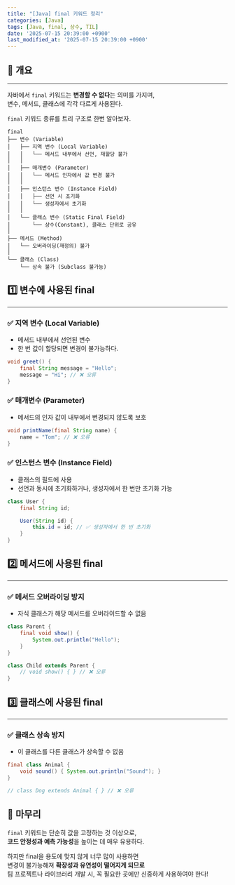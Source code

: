 ```yaml
---
title: "[Java] final 키워드 정리"
categories: [Java]
tags: [Java, final, 상수, TIL]
date: '2025-07-15 20:39:00 +0900'
last_modified_at: '2025-07-15 20:39:00 +0900'
---
```


## 📝 개요

---

자바에서 `final` 키워드는 **변경할 수 없다**는 의미를 가지며,   
변수, 메서드, 클래스에 각각 다르게 사용된다.

`final` 키워드 종류를 트리 구조로 한번 알아보자.

```plaintext
final
├── 변수 (Variable)
│   ├── 지역 변수 (Local Variable)
│   │   └── 메서드 내부에서 선언, 재할당 불가
│   │
│   ├── 매개변수 (Parameter)
│   │   └── 메서드 인자에서 값 변경 불가
│   │
│   ├── 인스턴스 변수 (Instance Field)
│   │   ├── 선언 시 초기화
│   │   └── 생성자에서 초기화
│   │
│   └── 클래스 변수 (Static Final Field)
│       └── 상수(Constant), 클래스 단위로 공유
│
├── 메서드 (Method)
│   └── 오버라이딩(재정의) 불가
│
└── 클래스 (Class)
    └── 상속 불가 (Subclass 불가능)
```

## 1️⃣ 변수에 사용된 final

---

### ✅ 지역 변수 (Local Variable)

- 메서드 내부에서 선언된 변수
- 한 번 값이 할당되면 변경이 불가능하다.

```java
void greet() {
    final String message = "Hello";
    message = "Hi"; // ❌ 오류
}
```

### ✅ 매개변수 (Parameter)

- 메서드의 인자 값이 내부에서 변경되지 않도록 보호

```java
void printName(final String name) {
    name = "Tom"; // ❌ 오류
}
```

### ✅ 인스턴스 변수 (Instance Field)

- 클래스의 필드에 사용
- 선언과 동시에 초기화하거나, 생성자에서 한 번만 초기화 가능

```java
class User {
    final String id;

    User(String id) {
        this.id = id; // ✅ 생성자에서 한 번 초기화
    }
}
```

## 2️⃣ 메서드에 사용된 final

---

### ✅ 메서드 오버라이딩 방지

- 자식 클래스가 해당 메서드를 오버라이드할 수 없음

```java
class Parent {
    final void show() {
        System.out.println("Hello");
    }
}

class Child extends Parent {
    // void show() { } // ❌ 오류
}
```

## 3️⃣ 클래스에 사용된 final

---

### ✅ 클래스 상속 방지

- 이 클래스를 다른 클래스가 상속할 수 없음

```java
final class Animal {
    void sound() { System.out.println("Sound"); }
}

// class Dog extends Animal { } // ❌ 오류
```

## 💬 마무리

`final` 키워드는 단순히 값을 고정하는 것 이상으로,   
**코드 안정성과 예측 가능성**을 높이는 데 매우 유용하다.   
   
하지만 final을 용도에 맞지 않게 너무 많이 사용하면   
변경이 불가능해져 **확장성과 유연성이 떨어지게 되므로**   
팀 프로젝트나 라이브러리 개발 시, 꼭 필요한 곳에만 신중하게 사용하여야 한다!
